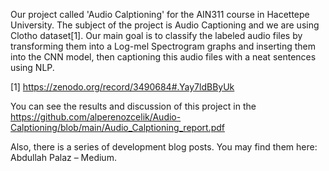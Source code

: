 Our project called 'Audio Calptioning' for the AIN311 course in Hacettepe University. 
The subject of the project is Audio Captioning and we are using Clotho dataset[1].
Our main goal is to classify the labeled audio files by transforming them into a Log-mel Spectrogram graphs and inserting them into the CNN model, 
then captioning this audio files with a neat sentences using NLP.

[1] https://zenodo.org/record/3490684#.Yay7ldBByUk

You can see the results and discussion of this project in the https://github.com/alperenozcelik/Audio-Calptioning/blob/main/Audio_Calptioning_report.pdf

Also, there is a series of development blog posts. You may find them here: Abdullah Palaz – Medium.

